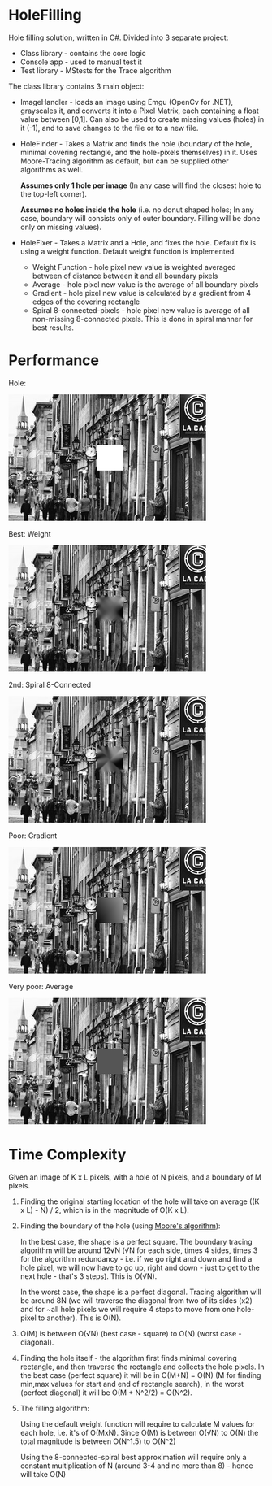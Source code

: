 # HoleFilling

Hole filling solution, written in C#. Divided into 3 separate project:

* Class library - contains the core logic
* Console app - used to manual test it
* Test library - MStests for the Trace algorithm

The class library contains 3 main object:

* ImageHandler - loads an image using Emgu (OpenCv for .NET), grayscales it, and converts it into a Pixel Matrix, each containing a float value between [0,1]. Can also be used to create missing values (holes) in it (-1), and to save changes to the file or to a new file.
* HoleFinder - Takes a Matrix and finds the hole (boundary of the hole, minimal covering rectangle, and the hole-pixels themselves) in it. Uses Moore-Tracing algorithm as default, but can be supplied other algorithms as well. 

   **Assumes only 1 hole per image** (In any case will find the closest hole to the top-left corner).
   
   **Assumes no holes inside the hole** (i.e. no donut shaped holes; In any case, boundary will consists only of outer boundary. Filling will be done only on missing values).
   
 * HoleFixer - Takes a Matrix and a Hole, and fixes the hole. Default fix is using a weight function. Default weight function is implemented.
   * Weight Function - hole pixel new value is weighted averaged between of distance between it and all boundary pixels
   * Average - hole pixel new value is the average of all boundary pixels
   * Gradient - hole pixel new value is calculated by a gradient from 4 edges of the covering rectangle
   * Spiral 8-connected-pixels - hole pixel new value is average of all non-missing 8-connected pixels. This is done in spiral manner for best results.
  
# Performance

Hole:

![alt text](hole.jpg)

Best: Weight

![alt text](weight.jpg)

2nd: Spiral 8-Connected

![alt text](spiralconnected.jpg)

Poor: Gradient

![alt text](gradient.jpg)

Very poor: Average

![alt text](average.jpg)

# Time Complexity

Given an image of K x L pixels, with a hole of N pixels, and a boundary of M pixels.

1) Finding the original starting location of the hole will take on average ((K x L) - N) / 2, which is in the magnitude of O(K x L).

2) Finding the boundary of the hole (using [Moore's algorithm](http://www.imageprocessingplace.com/downloads_V3/root_downloads/tutorials/contour_tracing_Abeer_George_Ghuneim/moore.html)): 

   In the best case, the shape is a perfect square. The boundary tracing algorithm will be around 12√N (√N for each side, times 4 sides, times 3 for the algorithm redundancy - i.e. if we go right and down and find a hole pixel, we will now have to go up, right and down - just to get to the next hole - that's 3 steps). This is O(√N).

   In the worst case, the shape is a perfect diagonal. Tracing algorithm will be around 8N (we will traverse the diagonal from two of its sides (x2) and for ~all hole pixels we will require 4 steps to move from one hole-pixel to another).  This is O(N).

3) O(M) is between O(√N) (best case - square) to O(N) (worst case - diagonal).

4) Finding the hole itself - the algorithm first finds minimal covering rectangle, and then traverse the rectangle and collects the hole pixels. In the best case (perfect square) it will be in O(M+N) = O(N) (M for finding min,max values for start and end of rectangle search), in the worst (perfect diagonal) it will be O(M + N^2/2) = O(N^2).

5) The filling algorithm:

   Using the default weight function will require to calculate M values for each hole, i.e. it's of O(MxN). Since O(M) is between O(√N) to O(N) the total magnitude is between O(N^1.5) to O(N^2)  

   Using the 8-connected-spiral best approximation will require only a constant multiplication of N (around 3-4 and no more than 8) - hence will take O(N)
